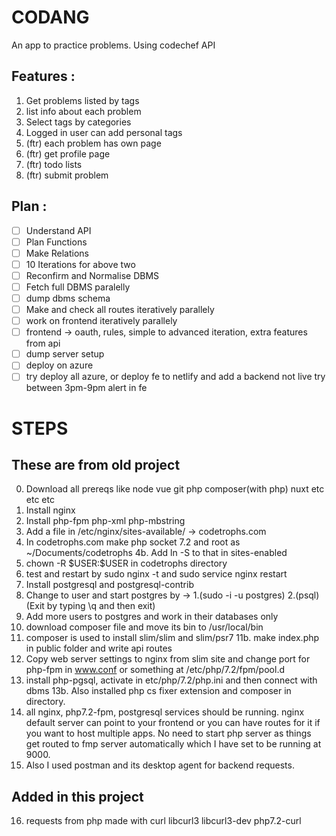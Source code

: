 # CODANG

An app to practice problems. Using codechef API

## Features :

1. Get problems listed by tags
2. list info about each problem
3. Select tags by categories
4. Logged in user can add personal tags
5. (ftr) each problem has own page
6. (ftr) get profile page
7. (ftr) todo lists
8. (ftr) submit problem

## Plan :

-   [ ] Understand API
-   [ ] Plan Functions
-   [ ] Make Relations
-   [ ] 10 Iterations for above two
-   [ ] Reconfirm and Normalise DBMS
-   [ ] Fetch full DBMS paralelly
-   [ ] dump dbms schema
-   [ ] Make and check all routes iteratively parallely
-   [ ] work on frontend iteratively parallely
-   [ ] frontend -> oauth, rules, simple to advanced iteration, extra features from api
-   [ ] dump server setup
-   [ ] deploy on azure
-   [ ] try deploy all azure, or deploy fe to netlify and add a backend not live try between 3pm-9pm alert in fe

# STEPS

## These are from old project

0. Download all prereqs like node vue git php composer(with php) nuxt etc etc etc
1. Install nginx
2. Install php-fpm php-xml php-mbstring
3. Add a file in /etc/nginx/sites-available/ -> codetrophs.com
4. In codetrophs.com make php socket 7.2 and root as ~/Documents/codetrophs
   4b. Add ln -S to that in sites-enabled
5. chown -R \$USER:$USER in codetrophs directory
6. test and restart by sudo nginx -t and sudo service nginx restart
7. Install postgresql and postgresql-contrib
8. Change to user and start postgres by -> 1.(sudo -i -u postgres) 2.(psql) (Exit by typing \q and then exit)
9. Add more users to postgres and work in their databases only
10. download composer file and move its bin to /usr/local/bin
11. composer is used to install slim/slim and slim/psr7
    11b. make index.php in public folder and write api routes
12. Copy web server settings to nginx from slim site and change port for php-fpm in www.conf or something at /etc/php/7.2/fpm/pool.d
13. install php-pgsql, activate in etc/php/7.2/php.ini and then connect with dbms
    13b. Also installed php cs fixer extension and composer in directory.
14. all nginx, php7.2-fpm, postgresql services should be running. nginx default server can point to your frontend or you can have routes for it if you want to host multiple apps. No need to start php server as things get routed to fmp server automatically which I have set to be running at 9000.
15. Also I used postman and its desktop agent for backend requests.

## Added in this project

16. requests from php made with curl libcurl3 libcurl3-dev php7.2-curl
